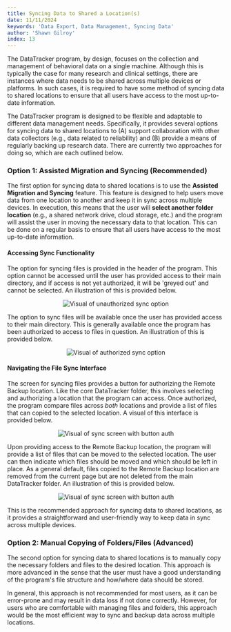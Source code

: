 ```yaml
---
title: Syncing Data to Shared a Location(s)
date: 11/11/2024
keywords: 'Data Export, Data Management, Syncing Data'
author: 'Shawn Gilroy'
index: 13
---
```


The DataTracker program, by design, focuses on the collection and management of behavioral data on a single machine. Although this is typically the case for many research and clinical settings, there are instances where data needs to be shared across multiple devices or platforms. In such cases, it is required to have some method of syncing data to shared locations to ensure that all users have access to the most up-to-date information.

The DataTracker program is designed to be flexible and adaptable to different data management needs. Specifically, it provides several options for syncing data to shared locations to (A) support collaboration with other data collectors (e.g., data related to reliability) and (B) provide a means of regularly backing up research data. There are currently two approaches for doing so, which are each outlined below.

### Option 1: Assisted Migration and Syncing (Recommended)

The first option for syncing data to shared locations is to use the **Assisted Migration and Syncing** feature. This feature is designed to help users move data from one location to another and keep it in sync across multiple devices. In execution, this means that the user will **select another folder location** (e.g., a shared network drive, cloud storage, etc.) and the program will assist the user in moving the necessary data to that location. This can be done on a regular basis to ensure that all users have access to the most up-to-date information.

#### Accessing Sync Functionality

The option for syncing files is provided in the header of the program. This option cannot be accessed until the user has provided access to their main directory, and if access is not yet authorized, it will be 'greyed out' and cannot be selected. An illustration of this is provided below.

<div align="center" width="100%">
    <img src="/docs/sync_unauthorized.png" alt="Visual of unauthorized sync option"/>
</div>

The option to sync files will be available once the user has provided access to their main directory. This is generally available once the program has been authorized to access to files in question. An illustration of this is provided below.

<div align="center" width="100%">
    <img src="/docs/sync_authorized.png" alt="Visual of authorized sync option"/>
</div>

#### Navigating the File Sync Interface

The screen for syncing files provides a button for authorizing the Remote Backup location. Like the core DataTracker folder, this involves selecting and authorizing a location that the program can access. Once authorized, the program compare files across _both_ locations and provide a list of files that can copied to the selected location. A visual of this interface is provided below.

<div align="center" width="100%">
    <img src="/docs/sync_screen_folder_auth.png" alt="Visual of sync screen with button auth"/>
</div>

Upon providing access to the Remote Backup location, the program will provide a list of files that can be moved to the selected location. The user can then indicate which files should be moved and which should be left in place. As a general default, files copied to the Remote Backup location are removed from the current page but are not deleted from the main DataTracker folder. An illustration of this is provided below.

<div align="center" width="100%">
    <img src="/docs/sync_screen_folders_list.png" alt="Visual of sync screen with button auth"/>
</div>

This is the recommended approach for syncing data to shared locations, as it provides a straightforward and user-friendly way to keep data in sync across multiple devices.

### Option 2: Manual Copying of Folders/Files (Advanced)

The second option for syncing data to shared locations is to manually copy the necessary folders and files to the desired location. This approach is more advanced in the sense that the user must have a good understanding of the program's file structure and how/where data should be stored.

In general, this approach is not recommended for most users, as it can be error-prone and may result in data loss if not done correctly. However, for users who are comfortable with managing files and folders, this approach would be the most efficient way to sync and backup data across multiple locations.
